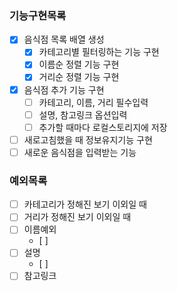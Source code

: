 ### 기능구현목록

- [x] 음식점 목록 배열 생성
  - [x] 카테고리별 필터링하는 기능 구현
  - [x] 이름순 정렬 기능 구현
  - [x] 거리순 정렬 기능 구현
- [x] 음식점 추가 기능 구현
  - [ ] 카테고리, 이름, 거리 필수입력
  - [ ] 설명, 참고링크 옵션입력
  - [ ] 추가할 때마다 로컬스토리지에 저장
- [ ] 새로고침했을 때 정보유지기능 구현
- [ ] 새로운 음식점을 입력받는 기능

### 예외목록

- [ ] 카테고리가 정해진 보기 이외일 때
- [ ] 거리가 정해진 보기 이외일 때
- [ ] 이름예외
  - [ ]
- [ ] 설명
  - [ ]
- [ ] 참고링크
